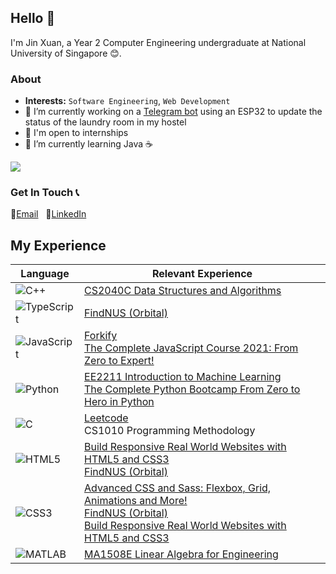 ## Hello 👋

I'm Jin Xuan, a Year 2 Computer Engineering undergraduate at National University of Singapore 😊. 

### About
- __Interests:__ `Software Engineering`, `Web Development`
- 🔭 I’m currently working on a [Telegram bot](https://t.me/capt_laundry_bot) using an ESP32 to update the status of the laundry room in my hostel
- 💼 I'm open to internships
- 📖 I’m currently learning Java ☕

![](https://komarev.com/ghpvc/?username=jinxuan-owyong)

### Get In Touch 📞
📧[Email](jinxuan.owyong@gmail.com) &nbsp; 👤[LinkedIn](https://www.linkedin.com/in/owyongjinxuan/)

## My Experience
| Language                                                                                                          | Relevant Experience                                                                                                                                                                                                                                                                                                                                    |
| ----------------------------------------------------------------------------------------------------------------- | ------------------------------------------------------------------------------------------------------------------------------------------------------------------------------------------------------------------------------------------------------------------------------------------------------------------------------------------------------ |
| ![C++](https://cdn.jsdelivr.net/gh/devicons/devicon/icons/cplusplus/cplusplus-original.svg "C++")                 | [CS2040C Data Structures and Algorithms](https://github.com/jinxuan-owyong/kattis)                                                                                                                                                                                                                                                                     |
| ![TypeScript](https://cdn.jsdelivr.net/gh/devicons/devicon/icons/typescript/typescript-original.svg "TypeScript") | [FindNUS (Orbital)](https://github.com/FindNUS/frontend)                                                                                                                                                                                                                                                                                               |
| ![JavaScript](https://cdn.jsdelivr.net/gh/devicons/devicon/icons/javascript/javascript-original.svg "JavaScript") | [Forkify](https://github.com/jinxuan-owyong/forkify-js) <br /> [The Complete JavaScript Course 2021: From Zero to Expert!](https://www.udemy.com/certificate/UC-341639c9-0a7f-4292-a6bb-fa7387194cdb/)                                                                                                                                                 |
| ![Python](https://cdn.jsdelivr.net/gh/devicons/devicon/icons/python/python-original.svg "Python")                 | [EE2211 Introduction to Machine Learning](https://github.com/jinxuan-owyong/nus-ee2211) <br /> [The Complete Python Bootcamp From Zero to Hero in Python](https://www.udemy.com/certificate/UC-f54e09fb-ce08-4834-bb63-7861c13f75eb/) <br />                                                                                                           |
| ![C](https://cdn.jsdelivr.net/gh/devicons/devicon/icons/c/c-original.svg "C")                                     | [Leetcode](https://github.com/jinxuan-owyong/leetcode) <br /> CS1010 Programming Methodology                                                                                                                                                                                                                                                           |
| ![HTML5](https://cdn.jsdelivr.net/gh/devicons/devicon/icons/html5/html5-original.svg "HTML5")                     | [Build Responsive Real World Websites with HTML5 and CSS3](https://www.udemy.com/certificate/UC-d8a1b2b1-e520-4bae-935e-a68a6a3d7eb3/) <br /> [FindNUS (Orbital)](https://github.com/FindNUS/frontend)                                                                                                                                                 |
| ![CSS3](https://cdn.jsdelivr.net/gh/devicons/devicon/icons/css3/css3-original.svg "CSS3")                         | [Advanced CSS and Sass: Flexbox, Grid, Animations and More!](https://www.udemy.com/certificate/UC-7b225737-01a5-4a55-badf-2a8fcfd1ec39/) <br /> [FindNUS (Orbital)](https://github.com/FindNUS/frontend) <br /> [Build Responsive Real World Websites with HTML5 and CSS3](https://www.udemy.com/certificate/UC-d8a1b2b1-e520-4bae-935e-a68a6a3d7eb3/) |
| ![MATLAB](https://cdn.jsdelivr.net/gh/devicons/devicon/icons/matlab/matlab-original.svg "MATLAB")                 | [MA1508E Linear Algebra for Engineering]()                                                                                                                                                                                                                                                                                                             |
